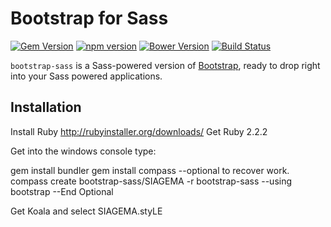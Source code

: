 # Bootstrap for Sass
[![Gem Version](https://badge.fury.io/rb/bootstrap-sass.svg)](http://badge.fury.io/rb/bootstrap-sass)
[![npm version](https://img.shields.io/npm/v/bootstrap-sass.svg?style=flat)](https://www.npmjs.com/package/bootstrap-sass)
[![Bower Version](https://badge.fury.io/bo/bootstrap-sass.svg)](http://badge.fury.io/bo/bootstrap-sass)
[![Build Status](http://img.shields.io/travis/twbs/bootstrap-sass.svg)](http://travis-ci.org/twbs/bootstrap-sass)

`bootstrap-sass` is a Sass-powered version of [Bootstrap](http://github.com/twbs/bootstrap), ready to drop right into your Sass powered applications.

## Installation

Install Ruby
http://rubyinstaller.org/downloads/
Get Ruby 2.2.2

Get into the windows console 
type:


gem install bundler
gem install compass
--optional to recover work.
compass create bootstrap-sass/SIAGEMA -r bootstrap-sass --using bootstrap
--End Optional

Get Koala
and select SIAGEMA.styLE